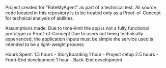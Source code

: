 Project created for "RateMyAgent" as part of a technical test.
All source code located in this repository is to be treated only as a Proof-of-Concept for technical analysis of abilities.

Assumptions made:
Due to time-limit the app is not a fully functional prototype or Proof-of-Concept
Due to users not being technically experienced, the application inputs must be simple
the service used is intended to be a light-weight process

Hours Spent:
1.5 hours - StoryBoarding
1 hour - Project setup
2.5 hours - Front-End development
1 hour - Back-End development
